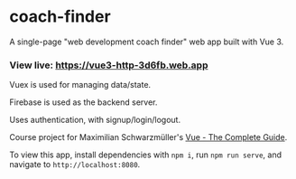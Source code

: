# coach-finder

A single-page "web development coach finder" web app built with Vue 3.

### View live: https://vue3-http-3d6fb.web.app

Vuex is used for managing data/state.

Firebase is used as the backend server.

Uses authentication, with signup/login/logout.

Course project for Maximilian Schwarzmüller's [Vue - The Complete Guide](https://www.udemy.com/course/vuejs-2-the-complete-guide/).

To view this app, install dependencies with `npm i`, run `npm run serve`, and navigate to `http://localhost:8080`.

